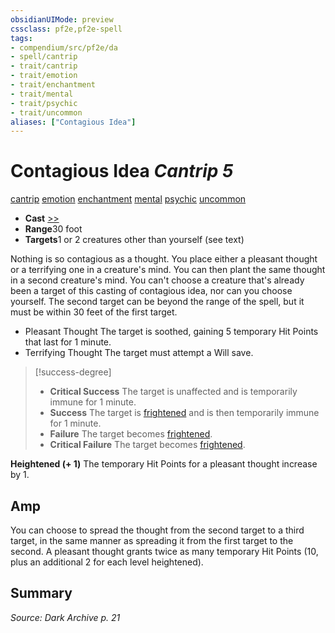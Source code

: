 ```yaml
---
obsidianUIMode: preview
cssclass: pf2e,pf2e-spell
tags:
- compendium/src/pf2e/da
- spell/cantrip
- trait/cantrip
- trait/emotion
- trait/enchantment
- trait/mental
- trait/psychic
- trait/uncommon
aliases: ["Contagious Idea"]
---
```

# Contagious Idea *Cantrip 5*   
[cantrip](../../rules/traits/cantrip.md)  [emotion](../../rules/traits/emotion.md)  [enchantment](../../rules/traits/enchantment.md)  [mental](../../rules/traits/mental.md)  [psychic](../../rules/traits/psychic-da.md)  [uncommon](../../rules/traits/uncommon.md)  

- **Cast** [>>](../../rules/core-rulebook/chapter-9-playing-the-game.md#Actions "Two-Action") 
- **Range**30 foot
- **Targets**1 or 2 creatures other than yourself (see text)

 Nothing is so contagious as a thought. You place either a pleasant thought or a terrifying one in a creature's mind. You can then plant the same thought in a second creature's mind. You can't choose a creature that's already been a target of this casting of contagious idea, nor can you choose yourself. The second target can be beyond the range of the spell, but it must be within 30 feet of the first target.

- Pleasant Thought The target is soothed, gaining 5 temporary Hit Points that last for 1 minute.
- Terrifying Thought The target must attempt a Will save.

> [!success-degree] 
> - **Critical Success** The target is unaffected and is temporarily immune for 1 minute.
> - **Success** The target is [frightened](../../rules/conditions.md#Frightened) and is then temporarily immune for 1 minute.
> - **Failure** The target becomes [frightened](../../rules/conditions.md#Frightened).
> - **Critical Failure** The target becomes [frightened](../../rules/conditions.md#Frightened).

**Heightened (+ 1)** The temporary Hit Points for a pleasant thought increase by 1.

## Amp

You can choose to spread the thought from the second target to a third target, in the same manner as spreading it from the first target to the second. A pleasant thought grants twice as many temporary Hit Points (10, plus an additional 2 for each level heightened).

## Summary

*Source: Dark Archive p. 21*
